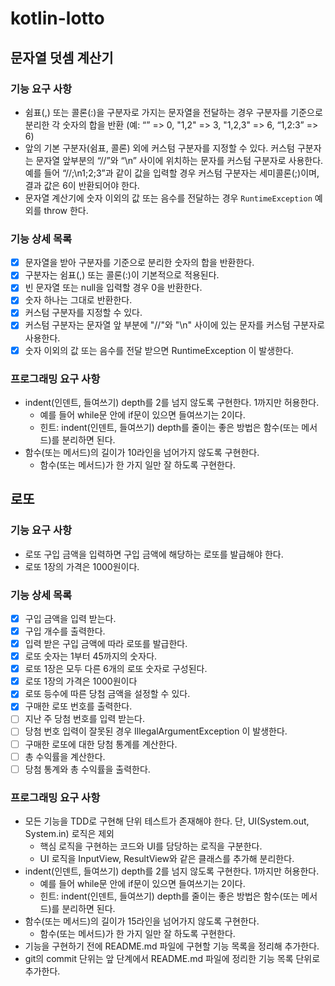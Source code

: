 # kotlin-lotto

## 문자열 덧셈 계산기

### 기능 요구 사항

- 쉼표(,) 또는 콜론(:)을 구분자로 가지는 문자열을 전달하는 경우 구분자를 기준으로 분리한 각 숫자의 합을 반환 (예: “” => 0, "1,2" => 3, "1,2,3" => 6, “1,2:3” => 6)
- 앞의 기본 구분자(쉼표, 콜론) 외에 커스텀 구분자를 지정할 수 있다. 커스텀 구분자는 문자열 앞부분의 “//”와 “\n” 사이에 위치하는 문자를 커스텀 구분자로 사용한다. 예를 들어 “//;\n1;2;3”과 같이 값을 입력할 경우 커스텀 구분자는 세미콜론(;)이며, 결과 값은 6이 반환되어야 한다.
- 문자열 계산기에 숫자 이외의 값 또는 음수를 전달하는 경우 `RuntimeException` 예외를 throw 한다.

### 기능 상세 목록


- [x] 문자열을 받아 구분자를 기준으로 분리한 숫자의 합을 반환한다.
- [x] 구분자는 쉼표(,) 또는 콜론(:)이 기본적으로 적용된다.
- [x] 빈 문자열 또는 null을 입력할 경우 0을 반환한다.
- [x] 숫자 하나는 그대로 반환한다.
- [x] 커스텀 구분자를 지정할 수 있다.
- [x] 커스텀 구분자는 문자열 앞 부분에 "//"와 "\n" 사이에 있는 문자를 커스텀 구분자로 사용한다. 
- [x] 숫자 이외의 값 또는 음수를 전달 받으면 RuntimeException 이 발생한다.

### 프로그래밍 요구 사항

- indent(인덴트, 들여쓰기) depth를 2를 넘지 않도록 구현한다. 1까지만 허용한다.
  - 예를 들어 while문 안에 if문이 있으면 들여쓰기는 2이다.
  - 힌트: indent(인덴트, 들여쓰기) depth를 줄이는 좋은 방법은 함수(또는 메서드)를 분리하면 된다.
- 함수(또는 메서드)의 길이가 10라인을 넘어가지 않도록 구현한다.
  - 함수(또는 메서드)가 한 가지 일만 잘 하도록 구현한다.

## 로또

### 기능 요구 사항

- 로또 구입 금액을 입력하면 구입 금액에 해당하는 로또를 발급해야 한다.
- 로또 1장의 가격은 1000원이다.

### 기능 상세 목록

- [x] 구입 금액을 입력 받는다.
- [x] 구입 개수를 출력한다.
- [x] 입력 받은 구입 금액에 따라 로또를 발급한다.
- [x] 로또 숫자는 1부터 45까지의 숫자다.
- [x] 로또 1장은 모두 다른 6개의 로또 숫자로 구성된다.
- [x] 로또 1장의 가격은 1000원이다
- [x] 로또 등수에 따른 당첨 금액을 설정할 수 있다.
- [x] 구매한 로또 번호를 출력한다.
- [ ] 지난 주 당첨 번호를 입력 받는다.
- [ ] 당첨 번호 입력이 잘못된 경우 IllegalArgumentException 이 발생한다.
- [ ] 구매한 로또에 대한 당첨 통계를 계산한다.
- [ ] 총 수익률을 계산한다. 
- [ ] 당첨 통계와 총 수익률을 출력한다.

### 프로그래밍 요구 사항

- 모든 기능을 TDD로 구현해 단위 테스트가 존재해야 한다. 단, UI(System.out, System.in) 로직은 제외
  - 핵심 로직을 구현하는 코드와 UI를 담당하는 로직을 구분한다. 
  - UI 로직을 InputView, ResultView와 같은 클래스를 추가해 분리한다.
- indent(인덴트, 들여쓰기) depth를 2를 넘지 않도록 구현한다. 1까지만 허용한다. 
  - 예를 들어 while문 안에 if문이 있으면 들여쓰기는 2이다. 
  - 힌트: indent(인덴트, 들여쓰기) depth를 줄이는 좋은 방법은 함수(또는 메서드)를 분리하면 된다.
- 함수(또는 메서드)의 길이가 15라인을 넘어가지 않도록 구현한다. 
  - 함수(또는 메서드)가 한 가지 일만 잘 하도록 구현한다. 
- 기능을 구현하기 전에 README.md 파일에 구현할 기능 목록을 정리해 추가한다. 
- git의 commit 단위는 앞 단계에서 README.md 파일에 정리한 기능 목록 단위로 추가한다.
